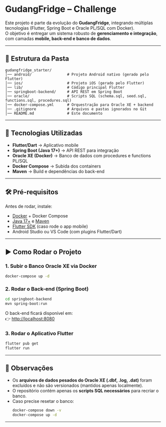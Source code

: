 # GudangFridge – Challenge

Este projeto é parte da evolução do **GudangFridge**, integrando múltiplas tecnologias (Flutter, Spring Boot e Oracle PL/SQL com Docker).  
O objetivo é entregar um sistema robusto de **gerenciamento e integração**, com camadas **mobile, back-end e banco de dados**.

---

## 📂 Estrutura da Pasta

```
gudangfridge_starter/
│── android/                # Projeto Android nativo (gerado pelo Flutter)
│── ios/                    # Projeto iOS (gerado pelo Flutter)
│── lib/                    # Código principal Flutter
│── springboot-backend/     # API REST em Spring Boot
│── oracle/                 # Scripts SQL (schema.sql, seed.sql, functions.sql, procedures.sql)
│── docker-compose.yml      # Orquestração para Oracle XE + backend
│── .gitignore              # Arquivos e pastas ignorados no Git
│── README.md               # Este documento
```

---

## 🚀 Tecnologias Utilizadas

- **Flutter/Dart** → Aplicativo mobile
- **Spring Boot (Java 17+)** → API REST para integração
- **Oracle XE (Docker)** → Banco de dados com procedures e functions PL/SQL
- **Docker Compose** → Subida dos containers
- **Maven** → Build e dependências do back-end

---

## 🛠️ Pré-requisitos

Antes de rodar, instale:

- [Docker](https://www.docker.com/get-started) + Docker Compose
- [Java 17+](https://adoptium.net/) e [Maven](https://maven.apache.org/)
- [Flutter SDK](https://flutter.dev/docs/get-started/install) (caso rode o app mobile)
- Android Studio ou VS Code (com plugins Flutter/Dart)

---

## ▶️ Como Rodar o Projeto

### 1. Subir o Banco Oracle XE via Docker
```bash
docker-compose up -d
```

### 2. Rodar o Back-end (Spring Boot)
```bash
cd springboot-backend
mvn spring-boot:run
```
O back-end ficará disponível em:  
👉 [http://localhost:8080](http://localhost:8080)

### 3. Rodar o Aplicativo Flutter
```bash
flutter pub get
flutter run
```

---

## 📜 Observações

- Os **arquivos de dados pesados do Oracle XE (.dbf, .log, .dat)** foram excluídos e não são versionados (mantidos apenas localmente).
- O repositório contém apenas os **scripts SQL necessários** para recriar o banco.
- Caso precise resetar o banco:  
  ```bash
  docker-compose down -v
  docker-compose up -d
  ```

---

